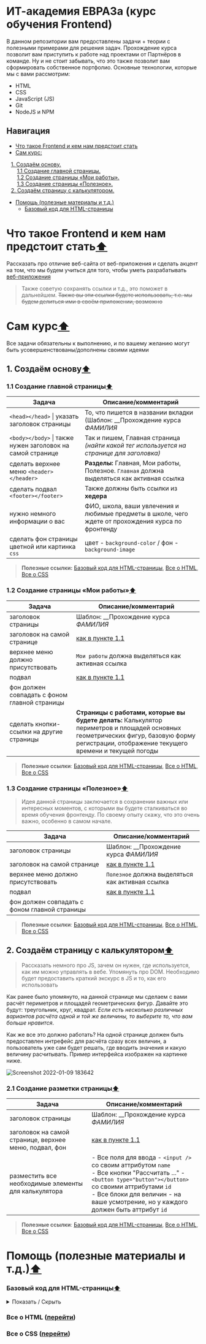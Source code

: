 # ИТ-академия ЕВРАЗа (курс обучения Frontend)

В данном репозитории вам предоставлены задачи + теории с полезными примерами для решения задач. Прохождение курса позволит вам приступить к работе над проектами от Партнёров в команде. Ну и не стоит забывать, что это также позволит вам сформировать собственное портфолио.
Основные технологии, которые мы с вами рассмотрим:
- HTML
- CSS
- JavaScript (JS)
- Git
- NodeJS и NPM

<a style="dislay: none" id="contents"></a>
## Навигация

- <a href="#Что-такое-Frontend-и-кем-нам-предстоит-стать">Что такое Frontend и кем нам предстоит стать</a>
- <a href="#Сам-курс">Сам курс:</a>

&nbsp;&nbsp;&nbsp;<a href="#make-base">1. Создаём основу.</a>
<br />
&nbsp;&nbsp;&nbsp;&nbsp;&nbsp;&nbsp;&nbsp;<a href="#make-main-page">1.1 Создание главной страницы.</a>
<br />
&nbsp;&nbsp;&nbsp;&nbsp;&nbsp;&nbsp;&nbsp;<a href="#make-my-works-page">1.2 Создание страницы «Мои работы».</a>
<br />
&nbsp;&nbsp;&nbsp;&nbsp;&nbsp;&nbsp;&nbsp;<a href="#make-helpful-page">1.3 Создание страницы «Полезное».</a>
<br />
&nbsp;&nbsp;&nbsp;<a href="#make-calc-page">2. Создаём страницу с калькулятором.</a>

- <a href="#helping">Помощь (полезные материалы и т.д.)</a>
    - <a href="#base-html">Базовый код для HTML-страницы</a>

# Что такое Frontend и кем нам предстоит стать[⬆](#contents)

Рассказать про отличие веб-сайта от веб-приложения и сделать акцент на том, что мы будем учиться для того, чтобы уметь разрабатывать [веб-приложения](http://artismedia.by/blog/osnovnye-razlichiya-mezhdu-veb-sajtom-i-veb-prilozheniem/#:~:text=Веб-сайт%20является%20источником%20информации,приложение%20работает%20в%20интерактивном%20режиме.&text=Веб-приложение%20является%20более%20ресурсоемким,пользователем%20и%20выполнять%20различные%20действия.)

> Также советую сохранять ссылки и т.д., это поможет в дальнейшем. ~~Также вы эти ссылки будете использовать, т.е. мы будем делиться ими в своём приложении, возможно~~

# Сам курс[⬆](#contents)

Все задачи обязательны к выполнению, и по вашему желанию могут быть усовершенствованы/дополнены своими идеями

<!-- Начало блока 1 -->
<a style="dislay: none" id="make-base"></a>
## 1. Создаём основу[⬆](#contents)

<!-- Начало блока 1.1 -->
<a style="dislay: none" id="make-main-page"></a>
### 1.1 Создание главной страницы[⬆](#contents)

| Задача | Описание/комментарий |
| ---- | ---- |
| `<head></head>` \| указать заголовок страницы  | То, что пишется в названии вкладки (Шаблон: __Прохождение курса _ФАМИЛИЯ_ | Главная__) |
| `<body></body>` \| также нужен заголовок на самой странице | Так и пишем, Главная страница _(найти какой тег используется на странице для заголовка)_ |
| сделать верхнее меню `<header></header>` | __Разделы:__ Главная, Мои работы, Полезное. `Главная` должна выделяться как активная ссылка |
| сделать подвал `<footer></footer>` | Также должны быть ссылки из __хедера__ |
| нужно немного информации о вас | ФИО, школа, ваши увлечения и любимые предметы в школе, чего ждете от прохождения курса по фронтенду |
| сделать фон страницы цветной или картинка `css` | цвет - `background-color` / фон - `background-image` |

> __Полезные ссылки:__ <a href="#base-html">Базовый код для HTML-страницы</a>, [Все о HTML](https://html5book.ru/html-html5/), [Все о CSS](https://html5book.ru/css-css3/) 
<!-- Конец блока 1.1 -->

<!-- Начало блока 1.2 -->
<a style="dislay: none" id="make-my-works-page"></a>
### 1.2 Создание страницы «Мои работы»[⬆](#contents)

| Задача | Описание/комментарий |
| ---- | ---- |
| заголовок страницы  | Шаблон: __Прохождение курса _ФАМИЛИЯ_ | Мои работы__) (<a href="make-main-page">как в пункте 1.1</a>) |
| заголовок на самой странице | <a href="make-main-page">как в пункте 1.1</a> |
| верхнее меню должно присутствовать | `Мои работы` должна выделяться как активная ссылка |
| подвал | <a href="make-main-page">как в пункте 1.1</a> |
| фон должен совпадать с фоном главной страницы | |
| сделать кнопки-ссылки на другие страницы  | __Cтраницы с работами, которые вы будете делать:__ Калькулятор периметров и площадей основных геометрических фигур, базовую форму регистрации, отображение текущего времени и текущей погоды |

> __Полезные ссылки__: <a href="#base-html">Базовый код для HTML-страницы</a>, [Все о HTML](https://html5book.ru/html-html5/), [Все о CSS](https://html5book.ru/css-css3/)
<!-- Конец блока 1.2 -->

<!-- Начало блока 1.3 -->
<a style="dislay: none" id="make-helpful-page"></a>
### 1.3 Создание страницы «Полезное»[⬆](#contents)

> Идея данной страницы заключается в сохранении важных или интересных моментов, с которыми вы будете сталкиваться во время обучения фронтенду. По своему опыту скажу, что это очень важно, особенно в самом начале.

| Задача | Описание/комментарий |
| ---- | ---- |
| заголовок страницы | Шаблон: __Прохождение курса _ФАМИЛИЯ_ | Полезное__) (<a href="make-main-page">как в пункте 1.1</a>) |
| заголовок на самой странице | <a href="make-main-page">как в пункте 1.1</a> |
| верхнее меню должно присутствовать | `Полезное` должна выделяться как активная ссылка |
| подвал | <a href="make-main-page">как в пункте 1.1</a> |
| фон должен совпадать с фоном главной страницы | |

> __Полезные ссылки__: <a href="#base-html">Базовый код для HTML-страницы</a>, [Все о HTML](https://html5book.ru/html-html5/), [Все о CSS](https://html5book.ru/css-css3/)
<!-- Конец блока 1.3 -->
<!-- Конец блока 1 -->

<!-- Начало блока 2 -->
<a style="dislay: none" id="make-calc-page"></a>
## 2. Создаём страницу с калькулятором[⬆](#contents)

> Рассказать немного про JS, зачем он нужен, где используется, как им можно управлять в вебе. Упомянуть про DOM. Необходимо будет предоставить краткий экскурс в JS и то, как его использовать

Как ранее было упомянуто, на данной странице мы сделаем с вами расчёт периметров и площадей геометрических фигур. Давайте это будут: треугольник, круг, квадрат. _Если есть несколько различных вариантов расчёта одной и той же величины, то выберите то, что вам больше нравится_.

Как же все это должно работать? На одной странице должен быть предоставлен интрефейс для расчёта сразу всех величин, а пользователь уже сам будет решать, где вводить значения и какую величину расчитывать. Пример интерфейса изображен на картинке ниже.

![Screenshot 2022-01-09 183642](https://user-images.githubusercontent.com/33654512/148684543-aaeca444-957a-4db6-b037-793573b29cc8.png)

<!-- Начало блока 2.1 -->
<a style="dislay: none" id="make-helpful-page"></a>
### 2.1 Создание разметки страницы[⬆](#contents)

| Задача | Описание/комментарий |
| ---- | ---- |
| заголовок страницы | Шаблон: __Прохождение курса _ФАМИЛИЯ_ | Калькулятор фигур__) (<a href="make-main-page">как в пункте 1.1</a>) |
| заголовок на самой странице, верхнее меню, подвал, фон | <a href="make-main-page">как в пункте 1.1</a> |
| разместить все необходимые элементы для калькулятора | - Все поля для ввода - `<input />` со своим аттрибутом `name` <br/>- Все кнопки "Рассчитать ..." - `<button type="button"></button>` со своими аттрибутами `id` <br/>- Все блоки для величин - на ваше усмотрение, но у каждого должен быть аттрибут `id` |

> __Полезные ссылки__: <a href="#base-html">Базовый код для HTML-страницы</a>, [Все о HTML](https://html5book.ru/html-html5/), [Все о CSS](https://html5book.ru/css-css3/)
<!-- Конец блока 1.3 -->

<!-- Конец блока 2 -->

<a style="dislay: none" id="helping"></a>
# Помощь (полезные материалы и т.д.)[⬆](#contents)

<a style="dislay: none" id="base-html"></a>
### Базовый код для HTML-страницы[⬆](#contents)

<details><summary>Показать / Скрыть</summary>
<p>

```HTML
<!DOCTYPE html>
<html>
<head>
    <meta charset="UTF-8">
    <title>Title</title>
</head>
<body>

</body>
</html>
```
</p>
</details>

### Все о HTML ([перейти](https://html5book.ru/html-html5/))

### Все о CSS ([перейти](https://html5book.ru/css-css3/))
